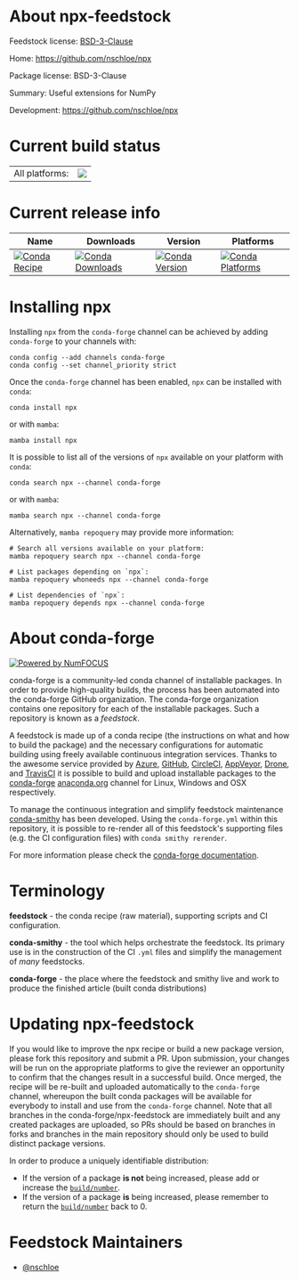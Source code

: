About npx-feedstock
===================

Feedstock license: [BSD-3-Clause](https://github.com/conda-forge/npx-feedstock/blob/main/LICENSE.txt)

Home: https://github.com/nschloe/npx

Package license: BSD-3-Clause

Summary: Useful extensions for NumPy

Development: https://github.com/nschloe/npx

Current build status
====================


<table><tr><td>All platforms:</td>
    <td>
      <a href="https://dev.azure.com/conda-forge/feedstock-builds/_build/latest?definitionId=12651&branchName=main">
        <img src="https://dev.azure.com/conda-forge/feedstock-builds/_apis/build/status/npx-feedstock?branchName=main">
      </a>
    </td>
  </tr>
</table>

Current release info
====================

| Name | Downloads | Version | Platforms |
| --- | --- | --- | --- |
| [![Conda Recipe](https://img.shields.io/badge/recipe-npx-green.svg)](https://anaconda.org/conda-forge/npx) | [![Conda Downloads](https://img.shields.io/conda/dn/conda-forge/npx.svg)](https://anaconda.org/conda-forge/npx) | [![Conda Version](https://img.shields.io/conda/vn/conda-forge/npx.svg)](https://anaconda.org/conda-forge/npx) | [![Conda Platforms](https://img.shields.io/conda/pn/conda-forge/npx.svg)](https://anaconda.org/conda-forge/npx) |

Installing npx
==============

Installing `npx` from the `conda-forge` channel can be achieved by adding `conda-forge` to your channels with:

```
conda config --add channels conda-forge
conda config --set channel_priority strict
```

Once the `conda-forge` channel has been enabled, `npx` can be installed with `conda`:

```
conda install npx
```

or with `mamba`:

```
mamba install npx
```

It is possible to list all of the versions of `npx` available on your platform with `conda`:

```
conda search npx --channel conda-forge
```

or with `mamba`:

```
mamba search npx --channel conda-forge
```

Alternatively, `mamba repoquery` may provide more information:

```
# Search all versions available on your platform:
mamba repoquery search npx --channel conda-forge

# List packages depending on `npx`:
mamba repoquery whoneeds npx --channel conda-forge

# List dependencies of `npx`:
mamba repoquery depends npx --channel conda-forge
```


About conda-forge
=================

[![Powered by
NumFOCUS](https://img.shields.io/badge/powered%20by-NumFOCUS-orange.svg?style=flat&colorA=E1523D&colorB=007D8A)](https://numfocus.org)

conda-forge is a community-led conda channel of installable packages.
In order to provide high-quality builds, the process has been automated into the
conda-forge GitHub organization. The conda-forge organization contains one repository
for each of the installable packages. Such a repository is known as a *feedstock*.

A feedstock is made up of a conda recipe (the instructions on what and how to build
the package) and the necessary configurations for automatic building using freely
available continuous integration services. Thanks to the awesome service provided by
[Azure](https://azure.microsoft.com/en-us/services/devops/), [GitHub](https://github.com/),
[CircleCI](https://circleci.com/), [AppVeyor](https://www.appveyor.com/),
[Drone](https://cloud.drone.io/welcome), and [TravisCI](https://travis-ci.com/)
it is possible to build and upload installable packages to the
[conda-forge](https://anaconda.org/conda-forge) [anaconda.org](https://anaconda.org/)
channel for Linux, Windows and OSX respectively.

To manage the continuous integration and simplify feedstock maintenance
[conda-smithy](https://github.com/conda-forge/conda-smithy) has been developed.
Using the ``conda-forge.yml`` within this repository, it is possible to re-render all of
this feedstock's supporting files (e.g. the CI configuration files) with ``conda smithy rerender``.

For more information please check the [conda-forge documentation](https://conda-forge.org/docs/).

Terminology
===========

**feedstock** - the conda recipe (raw material), supporting scripts and CI configuration.

**conda-smithy** - the tool which helps orchestrate the feedstock.
                   Its primary use is in the construction of the CI ``.yml`` files
                   and simplify the management of *many* feedstocks.

**conda-forge** - the place where the feedstock and smithy live and work to
                  produce the finished article (built conda distributions)


Updating npx-feedstock
======================

If you would like to improve the npx recipe or build a new
package version, please fork this repository and submit a PR. Upon submission,
your changes will be run on the appropriate platforms to give the reviewer an
opportunity to confirm that the changes result in a successful build. Once
merged, the recipe will be re-built and uploaded automatically to the
`conda-forge` channel, whereupon the built conda packages will be available for
everybody to install and use from the `conda-forge` channel.
Note that all branches in the conda-forge/npx-feedstock are
immediately built and any created packages are uploaded, so PRs should be based
on branches in forks and branches in the main repository should only be used to
build distinct package versions.

In order to produce a uniquely identifiable distribution:
 * If the version of a package **is not** being increased, please add or increase
   the [``build/number``](https://docs.conda.io/projects/conda-build/en/latest/resources/define-metadata.html#build-number-and-string).
 * If the version of a package **is** being increased, please remember to return
   the [``build/number``](https://docs.conda.io/projects/conda-build/en/latest/resources/define-metadata.html#build-number-and-string)
   back to 0.

Feedstock Maintainers
=====================

* [@nschloe](https://github.com/nschloe/)

